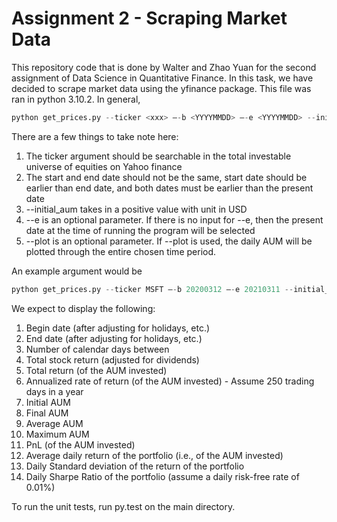 # Assignment 2 - Scraping Market Data

This repository code that is done by Walter and Zhao Yuan for the second assignment of Data Science in Quantitative Finance. In this task, we have decided to scrape market data using the yfinance package. This file was ran in python 3.10.2. In general,

```python
python get_prices.py --ticker <xxx> –-b <YYYYMMDD> –-e <YYYYMMDD> --initial_aum <xxxx>  --plot
```

There are a few things to take note here:
1. The ticker argument should be searchable in the total investable universe of equities on Yahoo finance
2. The start and end date should not be the same, start date should be earlier than end date, and both dates must be earlier than the present date
3. --initial_aum takes in a positive value with unit in USD
4. --e is an optional parameter. If there is no input for --e, then the present date at the time of running the program will be selected
5. --plot is an optional parameter. If --plot is used, the daily AUM will be plotted through the entire chosen time period.

An example argument would be

```python
python get_prices.py --ticker MSFT –-b 20200312 –-e 20210311 --initial_aum 10000  --plot
```

We expect to display the following:

1. Begin date (after adjusting for holidays, etc.)
2. End date (after adjusting for holidays, etc.)
3. Number of calendar days between 
4. Total stock return (adjusted for dividends)
5. Total return (of the AUM invested)
6. Annualized rate of return (of the AUM invested) - Assume 250 trading days in a year
7. Initial AUM
8. Final AUM
9. Average AUM
10. Maximum AUM
11. PnL (of the AUM invested)
12. Average daily return of the portfolio (i.e., of the AUM invested)
13. Daily Standard deviation of the return of the portfolio
14. Daily Sharpe Ratio of the portfolio (assume a daily risk-free rate of 0.01%)

To run the unit tests, run py.test on the main directory.
